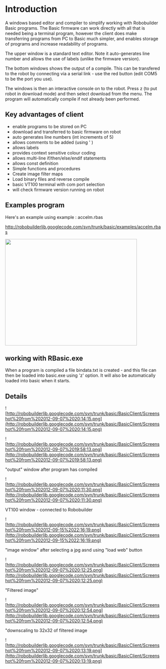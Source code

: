 # Introduction #

A windows based editor and compiler to simplify working with Robobuilder Basic programs. The Basic firmware can work directly with all that is needed being a terminal program, however the client does make transferring programs from PC to Basic much simpler, and enables storage of programs and increase readability of programs.

The upper window is a standard text editor. Note it auto-generates line number and allows the use of labels (unlike the firmware version).

The bottom windows shows the output of a compile. This can be transfered to the robot by connecting  via a serial link - use the red button (edit COM5 to be the port you use).

The windows is then an interactive console on to the robot. Press z (to put robot in download mode) and then select download from the menu. The program will automatically compile if not already been performed.

## Key advantages of client ##

  * enable programs to be stored on PC
  * download  and transferred to basic firmware on robot
  * auto generates line numbers (int increments of 5)
  * allows comments to be added (using ' )
  * allows labels
  * provides context sensitive colour coding
  * allows multi-line if/then/else/endif statements
  * allows const definition
  * Simple functions and procedures
  * Create image filter maps
  * Load binary files and reverse compile
  * basic VT100 terminal with com port selection
  * will check firmware version running on robot

## Examples program ##

Here's an example using example : accelm.rbas

http://robobuilderlib.googlecode.com/svn/trunk/basic/examples/accelm.rbas

<a href='http://www.youtube.com/watch?feature=player_embedded&v=jGPBwTbgT6o' target='_blank'><img src='http://img.youtube.com/vi/jGPBwTbgT6o/0.jpg' width='425' height=344 /></a>

## working with RBasic.exe ##

When a program is compiled a file bindata.txt is created - and this file can then be loaded into basic.exe using 'z' option. It will also be automatically loaded into basic when it starts.

## Details ##

![http://robobuilderlib.googlecode.com/svn/trunk/basic/BasicClient/Screenshot%20from%202012-09-07%2020:14:15.png](http://robobuilderlib.googlecode.com/svn/trunk/basic/BasicClient/Screenshot%20from%202012-09-07%2020:14:15.png)

![http://robobuilderlib.googlecode.com/svn/trunk/basic/BasicClient/Screenshot%20from%202012-09-07%2019:58:13.png](http://robobuilderlib.googlecode.com/svn/trunk/basic/BasicClient/Screenshot%20from%202012-09-07%2019:58:13.png)

"output" window after program has compiled

![http://robobuilderlib.googlecode.com/svn/trunk/basic/BasicClient/Screenshot%20from%202012-09-07%2020:11:30.png](http://robobuilderlib.googlecode.com/svn/trunk/basic/BasicClient/Screenshot%20from%202012-09-07%2020:11:30.png)

VT100 window - connected to Robobuilder

![http://robobuilderlib.googlecode.com/svn/trunk/basic/BasicClient/Screenshot%20from%202012-09-15%2022:16:19.png](http://robobuilderlib.googlecode.com/svn/trunk/basic/BasicClient/Screenshot%20from%202012-09-15%2022:16:19.png)

"image window" after selecting a jpg asnd using "load web" button

![http://robobuilderlib.googlecode.com/svn/trunk/basic/BasicClient/Screenshot%20from%202012-09-07%2020:12:25.png](http://robobuilderlib.googlecode.com/svn/trunk/basic/BasicClient/Screenshot%20from%202012-09-07%2020:12:25.png)

"Filtered image"

![http://robobuilderlib.googlecode.com/svn/trunk/basic/BasicClient/Screenshot%20from%202012-09-07%2020:12:54.png](http://robobuilderlib.googlecode.com/svn/trunk/basic/BasicClient/Screenshot%20from%202012-09-07%2020:12:54.png)

"downscaling to 32x32 of filtered image

![http://robobuilderlib.googlecode.com/svn/trunk/basic/BasicClient/Screenshot%20from%202012-09-07%2020:13:19.png](http://robobuilderlib.googlecode.com/svn/trunk/basic/BasicClient/Screenshot%20from%202012-09-07%2020:13:19.png)